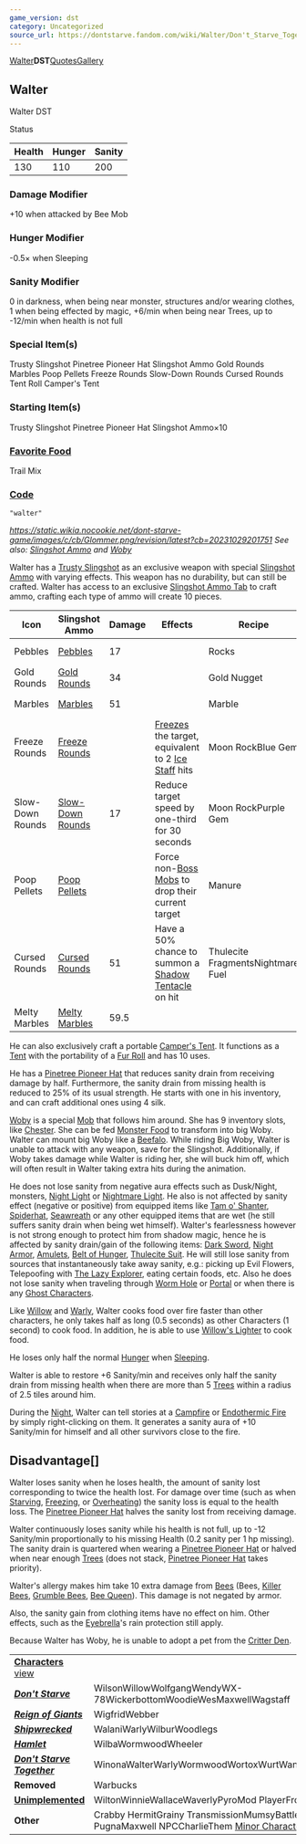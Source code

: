 ```yaml
---
game_version: dst
category: Uncategorized
source_url: https://dontstarve.fandom.com/wiki/Walter/Don't_Starve_Together
---
```


[Walter](/wiki/Walter "Walter")**DST**[Quotes](/wiki/Walter/Quotes "Walter/Quotes")[Gallery](/wiki/Walter/Gallery "Walter/Gallery")

## Walter

Walter DST

Status

| Health | Hunger | Sanity |
| --- | --- | --- |
| 130 | 110 | 200 |

### Damage Modifier

+10 when attacked by Bee Mob

### Hunger Modifier

-0.5× when Sleeping

### Sanity Modifier

0 in darkness, when being near monster, structures and/or wearing clothes, 1 when being effected by magic, +6/min when being near Trees, up to -12/min when health is not full

### Special Item(s)

Trusty Slingshot Pinetree Pioneer Hat Slingshot Ammo Gold Rounds Marbles Poop Pellets Freeze Rounds Slow-Down Rounds Cursed Rounds Tent Roll Camper's Tent

### Starting Item(s)

Trusty Slingshot Pinetree Pioneer Hat Slingshot Ammo×10

### [Favorite Food](/wiki/Favorite_Food "Favorite Food")

Trail Mix

### [Code](/wiki/Console "Console")

`"walter"`

*https://static.wikia.nocookie.net/dont-starve-game/images/c/cb/Glommer.png/revision/latest?cb=20231029201751 See also: [Slingshot Ammo](/wiki/Slingshot_Ammo "Slingshot Ammo") and [Woby](/wiki/Woby "Woby")*

Walter has a [Trusty Slingshot](/wiki/Trusty_Slingshot "Trusty Slingshot") as an exclusive weapon with special [Slingshot Ammo](/wiki/Slingshot_Ammo "Slingshot Ammo") with varying effects. This weapon has no durability, but can still be crafted. Walter has access to an exclusive [Slingshot Ammo Tab](/wiki/Slingshot_Ammo_Tab "Slingshot Ammo Tab") to craft ammo, crafting each type of ammo will create 10 pieces.

| **Icon** | **Slingshot Ammo** | **Damage** | **Effects** | **Recipe** | **Station** |
| --- | --- | --- | --- | --- | --- |
| Pebbles | [Pebbles](/wiki/Pebbles "Pebbles") | 17 |  | Rocks | Always available |
| Gold Rounds | [Gold Rounds](/wiki/Gold_Rounds "Gold Rounds") | 34 |  | Gold Nugget | Science Machine |
| Marbles | [Marbles](/wiki/Marbles "Marbles") | 51 |  | Marble | Alchemy Engine |
| Freeze Rounds | [Freeze Rounds](/wiki/Freeze_Rounds "Freeze Rounds") |  | [Freezes](/wiki/Freezing "Freezing") the target, equivalent to 2 [Ice Staff](/wiki/Ice_Staff "Ice Staff") hits | Moon RockBlue Gem | Prestihatitator |
| Slow-Down Rounds | [Slow-Down Rounds](/wiki/Slow-Down_Rounds "Slow-Down Rounds") | 17 | Reduce target speed by one-third for 30 seconds | Moon RockPurple Gem | Shadow Manipulator |
| Poop Pellets | [Poop Pellets](/wiki/Poop_Pellets "Poop Pellets") |  | Force non-[Boss](/wiki/Boss "Boss") [Mobs](/wiki/Mobs "Mobs") to drop their current target | Manure | Science Machine |
| Cursed Rounds | [Cursed Rounds](/wiki/Cursed_Rounds "Cursed Rounds") | 51 | Have a 50% chance to summon a [Shadow Tentacle](/wiki/Shadow_Tentacles "Shadow Tentacles") on hit | Thulecite FragmentsNightmare Fuel | Ancient Pseudoscience Station |
| Melty Marbles | [Melty Marbles](/wiki/Melty_Marbles "Melty Marbles") | 59.5 |  |  | Cannot be crafted |

He can also exclusively craft a portable [Camper's Tent](/wiki/Tent_Roll "Tent Roll"). It functions as a [Tent](/wiki/Tent "Tent") with the portability of a [Fur Roll](/wiki/Fur_Roll "Fur Roll") and has 10 uses.

He has a [Pinetree Pioneer Hat](/wiki/Pinetree_Pioneer_Hat "Pinetree Pioneer Hat") that reduces sanity drain from receiving damage by half. Furthermore, the sanity drain from missing health is reduced to 25% of its usual strength. He starts with one in his inventory, and can craft additional ones using 4 silk.

[Woby](/wiki/Woby "Woby") is a special [Mob](/wiki/Mobs "Mobs") that follows him around. She has 9 inventory slots, like [Chester](/wiki/Chester "Chester"). She can be fed [Monster Food](/wiki/Monster_Food "Monster Food") to transform into big Woby. Walter can mount big Woby like a [Beefalo](/wiki/Beefalo "Beefalo"). While riding Big Woby, Walter is unable to attack with any weapon, save for the Slingshot. Additionally, if Woby takes damage while Walter is riding her, she will buck him off, which will often result in Walter taking extra hits during the animation.

He does not lose sanity from negative aura effects such as Dusk/Night, monsters, [Night Light](/wiki/Night_Light "Night Light") or [Nightmare Light](/wiki/Nightmare_Light "Nightmare Light"). He also is not affected by sanity effect (negative or positive) from equipped items like [Tam o' Shanter](/wiki/Tam_o%27_Shanter "Tam o' Shanter"), [Spiderhat](/wiki/Spiderhat "Spiderhat"), [Seawreath](/wiki/Seawreath "Seawreath") or any other equipped items that are wet (he still suffers sanity drain when being wet himself). Walter's fearlessness however is not strong enough to protect him from shadow magic, hence he is affected by sanity drain/gain of the following items: [Dark Sword](/wiki/Dark_Sword "Dark Sword"), [Night Armor](/wiki/Night_Armor "Night Armor"), [Amulets](/wiki/Amulet "Amulet"), [Belt of Hunger](/wiki/Belt_of_Hunger "Belt of Hunger"), [Thulecite Suit](/wiki/Thulecite_Suit "Thulecite Suit"). He will still lose sanity from sources that instantaneously take away sanity, e.g.: picking up Evil Flowers, Telepoofing with [The Lazy Explorer](/wiki/The_Lazy_Explorer "The Lazy Explorer"), eating certain foods, etc. Also he does not lose sanity when traveling through [Worm Hole](/wiki/Worm_Hole "Worm Hole") or [Portal](/wiki/Backtrek_Watch "Backtrek Watch") or when there is any [Ghost Characters](/wiki/Ghost_Characters "Ghost Characters").

Like [Willow](/wiki/Willow "Willow") and [Warly](/wiki/Warly "Warly"), Walter cooks food over fire faster than other characters, he only takes half as long (0.5 seconds) as other Characters (1 second) to cook food. In addition, he is able to use [Willow's Lighter](/wiki/Willow%27s_Lighter "Willow's Lighter") to cook food.

He loses only half the normal [Hunger](/wiki/Hunger "Hunger") when [Sleeping](/wiki/Sleeping "Sleeping").

Walter is able to restore +6 Sanity/min and receives only half the sanity drain from missing health when there are more than 5 [Trees](/wiki/Tree "Tree") within a radius of 2.5 tiles around him.

During the [Night](/wiki/Night "Night"), Walter can tell stories at a [Campfire](/wiki/Campfire "Campfire") or [Endothermic Fire](/wiki/Endothermic_Fire "Endothermic Fire") by simply right-clicking on them. It generates a sanity aura of +10 Sanity/min for himself and all other survivors close to the fire.

## Disadvantage[]

Walter loses sanity when he loses health, the amount of sanity lost corresponding to twice the health lost. For damage over time (such as when [Starving](/wiki/Hunger "Hunger"), [Freezing](/wiki/Freezing "Freezing"), or [Overheating](/wiki/Overheating "Overheating")) the sanity loss is equal to the health loss. The [Pinetree Pioneer Hat](/wiki/Pinetree_Pioneer_Hat "Pinetree Pioneer Hat") halves the sanity lost from receiving damage.

Walter continuously loses sanity while his health is not full, up to -12 Sanity/min proportionally to his missing Health (0.2 sanity per 1 hp missing). The sanity drain is quartered when wearing a [Pinetree Pioneer Hat](/wiki/Pinetree_Pioneer_Hat "Pinetree Pioneer Hat") or halved when near enough [Trees](/wiki/Tree "Tree") (does not stack, [Pinetree Pioneer Hat](/wiki/Pinetree_Pioneer_Hat "Pinetree Pioneer Hat") takes priority).

Walter's allergy makes him take 10 extra damage from [Bees](/wiki/Bee "Bee") (Bees, [Killer Bees](/wiki/Killer_Bee "Killer Bee"), [Grumble Bees](/wiki/Grumble_Bee "Grumble Bee"), [Bee Queen](/wiki/Bee_Queen "Bee Queen")). This damage is not negated by armor.

Also, the sanity gain from clothing items have no effect on him. Other effects, such as the [Eyebrella](/wiki/Eyebrella "Eyebrella")'s rain protection still apply.

Because Walter has Woby, he is unable to adopt a pet from the [Critter Den](/wiki/Critters "Critters").

|  |  |
| --- | --- |
| **[Characters](/wiki/Characters "Characters")** [view](/wiki/Template:Characters "Template:Characters") | |
| ***[Don't Starve](/wiki/Don%27t_Starve "Don't Starve")*** | WilsonWillowWolfgangWendyWX-78WickerbottomWoodieWesMaxwellWagstaff |
| ***[Reign of Giants](/wiki/Reign_of_Giants "Reign of Giants")*** | WigfridWebber |
| ***[Shipwrecked](/wiki/Shipwrecked "Shipwrecked")*** | WalaniWarlyWilburWoodlegs |
| ***[Hamlet](/wiki/Hamlet "Hamlet")*** | WilbaWormwoodWheeler |
| ***[Don't Starve Together](/wiki/Don%27t_Starve_Together "Don't Starve Together")*** | WinonaWalterWarlyWormwoodWortoxWurtWandaWonkey |
| **Removed** | Warbucks |
| **[Unimplemented](/wiki/Unimplemented_Characters "Unimplemented Characters")** | WiltonWinnieWallaceWaverlyPyroMod PlayerFrog Webber |
| **Other** | Crabby HermitGrainy TransmissionMumsyBattlemaster PugnaMaxwell NPCCharlieThem [Minor Characters](/wiki/Minor_Characters "Minor Characters") |